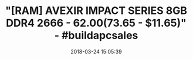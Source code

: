 ---
title: >-
  "[RAM] AVEXIR IMPACT SERIES 8GB DDR4 2666 - $62.00 ($73.65 - $11.65)" -
  #buildapcsales
name: >-
  Avexir Impact Series 8GB DDR4 2666 Desktop Memory Module
  (AVD4UZ126661504G-2IPROG)
date: '2018-03-24 15:05:39'
buy_now: >-
  https://www.amazon.com/Avexir-Impact-Desktop-Memory-AVD4UZ126661504G-2IPROG/dp/B01AJ01N8I?SubscriptionId=AKIAIA5RBQIWQVTCUEUQ&tag=coldcutdeals-20&linkCode=xm2&camp=2025&creative=165953&creativeASIN=B01AJ01N8I
description_markdown: "Avexir Impact Series 8GB DDR4 2666 Desktop Memory Module (AVD4UZ126661504G-2IPROG)\n\n  - The key to unleash the full power of ROG series Motherboards\_\_\_\_\_\_\_\_\_\_\_\_\_\_\_\_\n\n  - Exclusive patented technology of plasma tubes to mimic lighting effect\n\n  - ROG certified memory performance enhancement\_\_\_\_\_\_\_\_\_\_\_\_\_\_\_\n\n"
tweet_id_str: '977562090473971713'
price: ''
you_save: ''
asin: B01AJ01N8I
image: 'https://images-na.ssl-images-amazon.com/images/I/518B5JV5B9L.jpg'

---